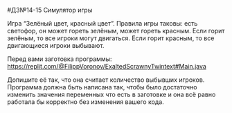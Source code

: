 #ДЗ№14-15 Симулятор игры

Игра “Зелёный цвет, красный цвет”. 
Правила игры таковы: есть светофор, он может гореть зелёным, может гореть красным. Если горит зелёным, то все игроки могут двигаться. 
Если горит красным, то все двигающиеся игроки выбывают.

Перед вами заготовка программы:
https://replit.com/@FilippVoronov/ExaltedScrawnyTwintext#Main.java

Допишите её так, что она считает количество выбывших игроков. 
Программа должна быть написана так, чтобы было достаточно изменить значения переменных что есть в заготовке и она всё равно работала бы корректно без изменения вашего кода.